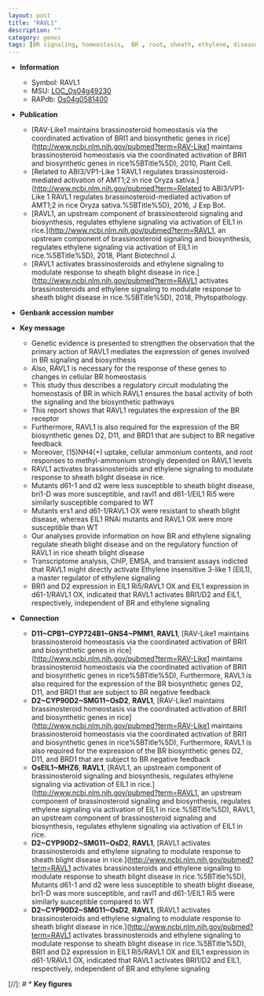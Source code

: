 ```yaml
---
layout: post
title: "RAVL1"
description: ""
category: genes
tags: [BR signaling, homeostasis,  BR , root, sheath, ethylene, disease, blight, resistant, blight disease]
---
```


* **Information**  
    + Symbol: RAVL1  
    + MSU: [LOC_Os04g49230](http://rice.uga.edu/cgi-bin/ORF_infopage.cgi?orf=LOC_Os04g49230)  
    + RAPdb: [Os04g0581400](https://rapdb.dna.affrc.go.jp/locus/?name=Os04g0581400)  

* **Publication**  
    + [RAV-Like1 maintains brassinosteroid homeostasis via the coordinated activation of BRI1 and biosynthetic genes in rice](http://www.ncbi.nlm.nih.gov/pubmed?term=RAV-Like1 maintains brassinosteroid homeostasis via the coordinated activation of BRI1 and biosynthetic genes in rice%5BTitle%5D), 2010, Plant Cell.
    + [Related to ABI3/VP1-Like 1 RAVL1 regulates brassinosteroid-mediated activation of AMT1;2 in rice Oryza sativa.](http://www.ncbi.nlm.nih.gov/pubmed?term=Related to ABI3/VP1-Like 1 RAVL1 regulates brassinosteroid-mediated activation of AMT1;2 in rice Oryza sativa.%5BTitle%5D), 2016, J Exp Bot.
    + [RAVL1, an upstream component of brassinosteroid signaling and biosynthesis, regulates ethylene signaling via activation of EIL1 in rice.](http://www.ncbi.nlm.nih.gov/pubmed?term=RAVL1, an upstream component of brassinosteroid signaling and biosynthesis, regulates ethylene signaling via activation of EIL1 in rice.%5BTitle%5D), 2018, Plant Biotechnol J.
    + [RAVL1 activates brassinosteroids and ethylene signaling to modulate response to sheath blight disease in rice.](http://www.ncbi.nlm.nih.gov/pubmed?term=RAVL1 activates brassinosteroids and ethylene signaling to modulate response to sheath blight disease in rice.%5BTitle%5D), 2018, Phytopathology.

* **Genbank accession number**  

* **Key message**  
    + Genetic evidence is presented to strengthen the observation that the primary action of RAVL1 mediates the expression of genes involved in BR signaling and biosynthesis
    + Also, RAVL1 is necessary for the response of these genes to changes in cellular BR homeostasis
    + This study thus describes a regulatory circuit modulating the homeostasis of BR in which RAVL1 ensures the basal activity of both the signaling and the biosynthetic pathways
    + This report shows that RAVL1 regulates the expression of the BR receptor
    + Furthermore, RAVL1 is also required for the expression of the BR biosynthetic genes D2, D11, and BRD1 that are subject to BR negative feedback
    + Moreover, (15)NH4(+) uptake, cellular ammonium contents, and root responses to methyl-ammonium strongly depended on RAVL1 levels
    + RAVL1 activates brassinosteroids and ethylene signaling to modulate response to sheath blight disease in rice.
    + Mutants d61-1 and d2 were less susceptible to sheath blight disease, bri1-D was more susceptible, and ravl1 and d61-1/EIL1 Ri5 were similarly susceptible compared to WT
    + Mutants ers1 and d61-1/RAVL1 OX were resistant to sheath blight disease, whereas EIL1 RNAi mutants and RAVL1 OX were more susceptible than WT
    + Our analyses provide information on how BR and ethylene signaling regulate sheath blight disease and on the regulatory function of RAVL1 in rice sheath blight disease
    + Transcriptome analysis, ChIP, EMSA, and transient assays indicted that RAVL1 might directly activate Ethylene insensitive 3-like 1 (EIL1), a master regulator of ethylene signaling
    + BRI1 and D2 expression in EIL1 Ri5/RAVL1 OX and EIL1 expression in d61-1/RAVL1 OX, indicated that RAVL1 activates BRI1/D2 and EIL1, respectively, independent of BR and ethylene signaling

* **Connection**  
    + __D11~CPB1~CYP724B1~GNS4~PMM1__, __RAVL1__, [RAV-Like1 maintains brassinosteroid homeostasis via the coordinated activation of BRI1 and biosynthetic genes in rice](http://www.ncbi.nlm.nih.gov/pubmed?term=RAV-Like1 maintains brassinosteroid homeostasis via the coordinated activation of BRI1 and biosynthetic genes in rice%5BTitle%5D), Furthermore, RAVL1 is also required for the expression of the BR biosynthetic genes D2, D11, and BRD1 that are subject to BR negative feedback
    + __D2~CYP90D2~SMG11~OsD2__, __RAVL1__, [RAV-Like1 maintains brassinosteroid homeostasis via the coordinated activation of BRI1 and biosynthetic genes in rice](http://www.ncbi.nlm.nih.gov/pubmed?term=RAV-Like1 maintains brassinosteroid homeostasis via the coordinated activation of BRI1 and biosynthetic genes in rice%5BTitle%5D), Furthermore, RAVL1 is also required for the expression of the BR biosynthetic genes D2, D11, and BRD1 that are subject to BR negative feedback
    + __OsEIL1~MHZ6__, __RAVL1__, [RAVL1, an upstream component of brassinosteroid signaling and biosynthesis, regulates ethylene signaling via activation of EIL1 in rice.](http://www.ncbi.nlm.nih.gov/pubmed?term=RAVL1, an upstream component of brassinosteroid signaling and biosynthesis, regulates ethylene signaling via activation of EIL1 in rice.%5BTitle%5D), RAVL1, an upstream component of brassinosteroid signaling and biosynthesis, regulates ethylene signaling via activation of EIL1 in rice.
    + __D2~CYP90D2~SMG11~OsD2__, __RAVL1__, [RAVL1 activates brassinosteroids and ethylene signaling to modulate response to sheath blight disease in rice.](http://www.ncbi.nlm.nih.gov/pubmed?term=RAVL1 activates brassinosteroids and ethylene signaling to modulate response to sheath blight disease in rice.%5BTitle%5D),  Mutants d61-1 and d2 were less susceptible to sheath blight disease, bri1-D was more susceptible, and ravl1 and d61-1/EIL1 Ri5 were similarly susceptible compared to WT
    + __D2~CYP90D2~SMG11~OsD2__, __RAVL1__, [RAVL1 activates brassinosteroids and ethylene signaling to modulate response to sheath blight disease in rice.](http://www.ncbi.nlm.nih.gov/pubmed?term=RAVL1 activates brassinosteroids and ethylene signaling to modulate response to sheath blight disease in rice.%5BTitle%5D),  BRI1 and D2 expression in EIL1 Ri5/RAVL1 OX and EIL1 expression in d61-1/RAVL1 OX, indicated that RAVL1 activates BRI1/D2 and EIL1, respectively, independent of BR and ethylene signaling

[//]: # * **Key figures**  


